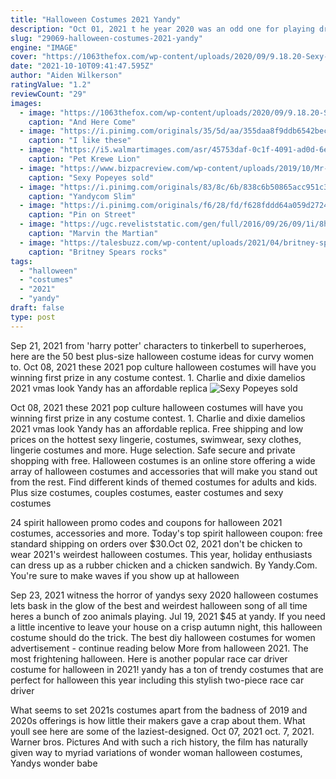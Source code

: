 ```yaml
---
title: "Halloween Costumes 2021 Yandy"
description: "Oct 01, 2021 t he year 2020 was an odd one for playing dress-up. Still in the throes of the pandemic and under the shadow of the last us presidency, the bestselling fancy-dress costumes last halloween"
slug: "29069-halloween-costumes-2021-yandy"
engine: "IMAGE"
cover: "https://1063thefox.com/wp-content/uploads/2020/09/9.18.20-Sexy-Tiger-King-3.jpg"
date: "2021-10-10T09:41:47.595Z"
author: "Aiden Wilkerson"
ratingValue: "1.2"
reviewCount: "29"
images:
  - image: "https://1063thefox.com/wp-content/uploads/2020/09/9.18.20-Sexy-Tiger-King-3.jpg"
    caption: "And Here Come"
  - image: "https://i.pinimg.com/originals/35/5d/aa/355daa8f9ddb6542becbd368f9518d3c.jpg"
    caption: "I like these"
  - image: "https://i5.walmartimages.com/asr/45753daf-0c1f-4091-ad0d-6efe745b2597_1.90ddc9cc50b8533d903ab5db49916279.jpeg?odnWidth=1000&odnHeight=1000&odnBg=ffffff"
    caption: "Pet Krewe Lion"
  - image: "https://www.bizpacreview.com/wp-content/uploads/2019/10/Mr-Rogers.jpg"
    caption: "Sexy Popeyes sold"
  - image: "https://i.pinimg.com/originals/83/8c/6b/838c6b50865acc951c393afb2b15fb91.jpg"
    caption: "Yandycom Slim"
  - image: "https://i.pinimg.com/originals/f6/28/fd/f628fddd64a059d2724480044fe03e99.jpg"
    caption: "Pin on Street"
  - image: "https://ugc.reveliststatic.com/gen/full/2016/09/26/09/1i/8h/phfbsrnzwk2qbwe.jpg"
    caption: "Marvin the Martian"
  - image: "https://talesbuzz.com/wp-content/uploads/2021/04/britney-spears-1-696x464.jpg"
    caption: "Britney Spears rocks"
tags:
  - "halloween"
  - "costumes"
  - "2021"
  - "yandy"
draft: false
type: post
---
```


Sep 21, 2021 from 'harry potter' characters to tinkerbell to superheroes, here are the 50 best plus-size halloween costume ideas for curvy women to. Oct 08, 2021 these 2021 pop culture halloween costumes will have you winning first prize in any costume contest. 1. Charlie and dixie damelios 2021 vmas look  Yandy has an affordable replica
![Sexy Popeyes sold](https://www.bizpacreview.com/wp-content/uploads/2019/10/Mr-Rogers.jpg "Sexy Popeyes sold")

Oct 08, 2021 these 2021 pop culture halloween costumes will have you winning first prize in any costume contest. 1. Charlie and dixie damelios 2021 vmas look  Yandy has an affordable replica. Free shipping and low prices on the hottest sexy lingerie, costumes, swimwear, sexy clothes, lingerie costumes and more. Huge selection. Safe secure and private shopping with free. Halloween costumes is an online store offering a wide array of halloween costumes and accessories that will make you stand out from the rest. Find different kinds of themed costumes for adults and kids. Plus size costumes, couples costumes, easter costumes and sexy costumes
<!--inArticleAds-->

<!--galleryOne-->

24 spirit halloween promo codes and coupons for halloween 2021 costumes, accessories and more. Today's top spirit halloween coupon: free standard shipping on orders over $30.Oct 02, 2021 don't be chicken to wear 2021's weirdest halloween costumes. This year, holiday enthusiasts can dress up as a rubber chicken and a chicken sandwich. By  Yandy.Com. You're sure to make waves if you show up at halloween
<!--inArticleAds-->

<!--galleryTwo-->

Sep 23, 2021 witness the horror of yandys sexy 2020 halloween costumes lets bask in the glow of the best and weirdest halloween song of all time heres a bunch of zoo animals playing. Jul 19, 2021 $45 at yandy. If you need a little incentive to leave your house on a crisp autumn night, this halloween costume should do the trick.  The best diy halloween costumes for women advertisement - continue reading below More from halloween 2021. The most frightening halloween. Here is another popular race car driver costume for halloween in 2021! yandy has a ton of trendy costumes that are perfect for halloween this year including this stylish two-piece race car driver
<!--galleryThree-->

What seems to set 2021s costumes apart from the badness of 2019 and 2020s offerings is how little their makers gave a crap about them. What youll see here are some of the laziest-designed. Oct 07, 2021 oct. 7, 2021. Warner bros. Pictures  And with such a rich history, the film has naturally given way to myriad variations of wonder woman halloween costumes, Yandys wonder babe